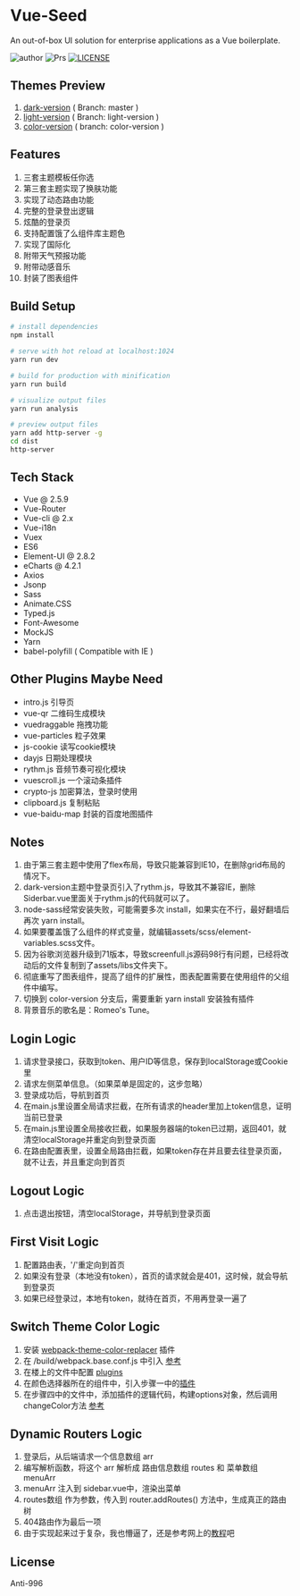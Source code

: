 # Vue-Seed

An out-of-box UI solution for enterprise applications as a Vue boilerplate.

![author](https://img.shields.io/badge/author-jasonbai-orange.svg)
![Prs](https://img.shields.io/badge/Prs-welcome-brightgreen.svg)
[![LICENSE](https://img.shields.io/badge/license-Anti%20996-blue.svg)](https://github.com/996icu/996.ICU/blob/master/LICENSE)

## Themes Preview
1. [dark-version](http://lubanseven.gitee.io/dark-version/#/signin)  ( Branch: master )
2. [light-version](http://lubanseven.gitee.io/show/#/signin) ( Branch: light-version )
3. [color-version](http://lubanseven.gitee.io/color-version/#/signin) ( branch: color-version )

## Features
1. 三套主题模板任你选
2. 第三套主题实现了换肤功能
3. 实现了动态路由功能
4. 完整的登录登出逻辑
5. 炫酷的登录页
6. 支持配置饿了么组件库主题色
7. 实现了国际化
8. 附带天气预报功能
9. 附带动感音乐
10. 封装了图表组件

## Build Setup

``` bash
# install dependencies
npm install

# serve with hot reload at localhost:1024
yarn run dev

# build for production with minification
yarn run build

# visualize output files
yarn run analysis

# preview output files
yarn add http-server -g
cd dist
http-server
```

## Tech Stack
* Vue @ 2.5.9
* Vue-Router
* Vue-cli @ 2.x
* Vue-i18n
* Vuex
* ES6
* Element-UI @ 2.8.2
* eCharts @ 4.2.1
* Axios
* Jsonp
* Sass
* Animate.CSS
* Typed.js
* Font-Awesome
* MockJS
* Yarn
* babel-polyfill ( Compatible with IE )

## Other Plugins Maybe Need
* intro.js 引导页
* vue-qr  二维码生成模块
* vuedraggable  拖拽功能
* vue-particles  粒子效果
* js-cookie 读写cookie模块
* dayjs 日期处理模块
* rythm.js 音频节奏可视化模块
* vuescroll.js 一个滚动条插件
* crypto-js 加密算法，登录时使用
* clipboard.js 复制粘贴
* vue-baidu-map 封装的百度地图插件

## Notes
1. 由于第三套主题中使用了flex布局，导致只能兼容到IE10，在删除grid布局的情况下。
2. dark-version主题中登录页引入了rythm.js，导致其不兼容IE，删除Siderbar.vue里面关于rythm.js的代码就可以了。
3. node-sass经常安装失败，可能需要多次 install，如果实在不行，最好翻墙后再次 yarn install。
4. 如果要覆盖饿了么组件的样式变量，就编辑assets/scss/element-variables.scss文件。
5. 因为谷歌浏览器升级到71版本，导致screenfull.js源码98行有问题，已经将改动后的文件复制到了assets/libs文件夹下。
6. 彻底重写了图表组件，提高了组件的扩展性，图表配置需要在使用组件的父组件中编写。
7. 切换到 color-version 分支后，需要重新 yarn install 安装独有插件
8. 背景音乐的歌名是：Romeo's Tune。


## Login Logic
1. 请求登录接口，获取到token、用户ID等信息，保存到localStorage或Cookie里
2. 请求左侧菜单信息。（如果菜单是固定的，这步忽略）
3. 登录成功后，导航到首页
4. 在main.js里设置全局请求拦截，在所有请求的header里加上token信息，证明当前已登录
5. 在main.js里设置全局接收拦截，如果服务器端的token已过期，返回401，就清空localStorage并重定向到登录页面
6. 在路由配置表里，设置全局路由拦截，如果token存在并且要去往登录页面，就不让去，并且重定向到首页

## Logout Logic
1. 点击退出按钮，清空localStorage，并导航到登录页面

## First Visit Logic
1. 配置路由表，'/'重定向到首页
2. 如果没有登录（本地没有token），首页的请求就会是401，这时候，就会导航到登录页
3. 如果已经登录过，本地有token，就待在首页，不用再登录一遍了

## Switch Theme Color Logic
1. 安装 [webpack-theme-color-replacer](https://www.npmjs.com/package/webpack-theme-color-replacer) 插件
2. 在 /build/webpack.base.conf.js 中引入 [参考](https://github.com/JasonBai007/vue-seed/blob/color-version/build/webpack.base.conf.js#L5-L6)
3. 在楼上的文件中配置 [plugins](https://github.com/JasonBai007/vue-seed/blob/color-version/build/webpack.base.conf.js#L65-L74)
4. 在颜色选择器所在的组件中，引入步骤一中的[插件](https://github.com/JasonBai007/vue-seed/blob/color-version/src/components/ColorsPicker.vue#L7)
5. 在步骤四中的文件中，添加插件的逻辑代码，构建options对象，然后调用changeColor方法 [参考](https://github.com/JasonBai007/vue-seed/blob/color-version/src/components/ColorsPicker.vue#L36-L50)

## Dynamic Routers Logic
1. 登录后，从后端请求一个信息数组 arr
2. 编写解析函数，将这个 arr 解析成 路由信息数组 routes 和 菜单数组 menuArr
3. menuArr 注入到 sidebar.vue中，渲染出菜单
4. routes数组 作为参数，传入到 router.addRoutes() 方法中，生成真正的路由树
5. 404路由作为最后一项
6. 由于实现起来过于复杂，我也懵逼了，还是参考网上的[教程](https://juejin.im/post/5c83ccb75188257e342db5c9)吧

## License
Anti-996
